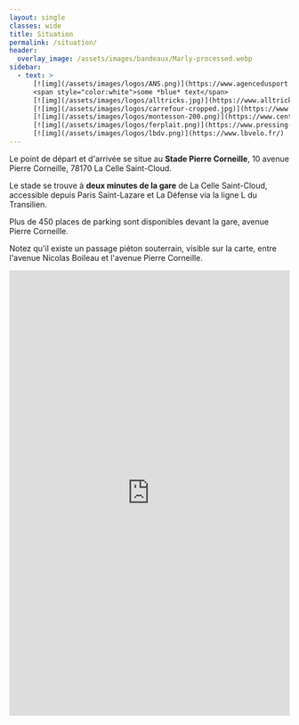 ```yaml
---
layout: single
classes: wide
title: Situation
permalink: /situation/
header:
  overlay_image: /assets/images/bandeaux/Marly-processed.webp
sidebar:
  - text: >
      [![img](/assets/images/logos/ANS.png)](https://www.agencedusport.fr/)
      <span style="color:white">some *blue* text</span>
      [![img](/assets/images/logos/alltricks.jpg)](https://www.alltricks.fr/)
      [![img](/assets/images/logos/carrefour-cropped.jpg)](https://www.carrefour.fr/)
      [![img](/assets/images/logos/montesson-200.png)](https://www.centre-commercial.fr/carrefour-montesson/boutiques/)
      [![img](/assets/images/logos/ferplait.png)](https://www.pressing-fer-plait-yvelines.fr/)
      [![img](/assets/images/logos/lbdv.png)](https://www.lbvelo.fr/)
---
```


Le point de départ et d'arrivée se situe au **Stade Pierre Corneille**,
10 avenue Pierre Corneille, 78170 La Celle Saint-Cloud.

Le stade se trouve à **deux minutes de la gare** de La Celle Saint-Cloud,
accessible depuis Paris Saint-Lazare et La Défense via la ligne L du
Transilien.

Plus de 450 places de parking sont disponibles devant la gare,
avenue Pierre Corneille.

Notez qu'il existe un passage piéton souterrain,
visible sur la carte,
entre l'avenue Nicolas Boileau et l'avenue Pierre Corneille.

<iframe src="https://www.google.com/maps/embed?pb=!1m14!1m8!1m3!1d3480.3694739260955!2d2.1324870927733315!3d48.84558854380694!3m2!1i1024!2i768!4f13.1!3m3!1m2!1s0x47e67d22b4a1a6f7%3A0x2ab672c6be5c0573!2sGymnase%20Pierre%20Corneille!5e1!3m2!1sen!2sfr!4v1687620920026!5m2!1sen!2sfr" width="100%" height="800" style="border:0;" allowfullscreen="" loading="lazy" referrerpolicy="no-referrer-when-downgrade"></iframe>
